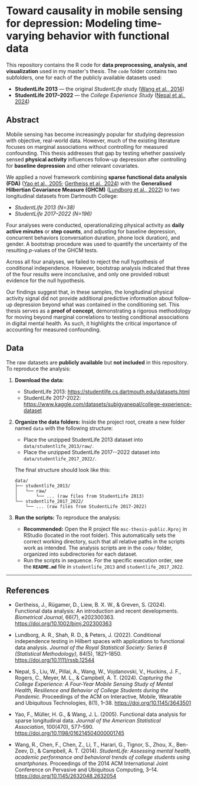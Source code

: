 # Toward causality in mobile sensing for depression: Modeling time-varying behavior with functional data


This repository contains the R code for **data preprocessing, analysis, and visualization** used in my master's thesis. The `code` folder contains two subfolders, one for each of the publicly available datasets used: 

- **StudentLife 2013** — the original *StudentLife* study ([Wang et al., 2014](#references))  
- **StudentLife 2017–2022** — the *College Experience Study* ([Nepal et al., 2024](#references))


## Abstract
Mobile sensing has become increasingly popular for studying depression with objective, real-world data. However, much of the existing literature focuses on marginal associations without controlling for measured confounding. This thesis addresses that gap by testing whether passively sensed **physical activity** influences follow-up depression after controlling for **baseline depression** and other relevant covariates.

We applied a novel framework combining **sparse functional data analysis (FDA)** ([Yao et al., 2005](#references); [Gertheiss et al., 2024](#references)) with the **Generalised Hilbertian Covariance Measure (GHCM)** ([Lundborg et al., 2022](#references)) to two longitudinal datasets from Dartmouth College:  
- *StudentLife 2013 (N=38)*
- *StudentLife 2017–2022 (N=196)*

Four analyses were conducted, operationalizing physical activity as **daily active minutes** or **step counts**, and adjusting for baseline depression, concurrent behaviors (conversation duration, phone lock duration), and gender. A bootstrap procedure was used to quantify the uncertainty of the resulting $p$-values of the GHCM tests.

Across all four analyses, we failed to reject the null hypothesis of conditional independence. However, bootstrap analysis indicated that three of the four results were inconclusive, and only one provided robust evidence for the null hypothesis.

Our findings suggest that, in these samples, the longitudinal physical activity signal did not provide additional predictive information about follow-up depression beyond what was contained in the conditioning set. This thesis serves as a **proof of concept**, demonstrating a rigorous methodology for moving beyond marginal correlations to testing conditional associations in digital mental health. As such, it highlights the critical importance of accounting for measured confounding.


## Data 
The raw datasets are **publicly available** but **not included** in this repository. To reproduce the analysis:


1.  **Download the data:**
    * StudentLife 2013: https://studentlife.cs.dartmouth.edu/datasets.html
    * StudentLife 2017-2022: https://www.kaggle.com/datasets/subigyanepal/college-experience-dataset
  
  
2.  **Organize the data folders:** Inside the project root, create a new folder named `data` with the following structure:
    * Place the unzipped StudentLife 2013 dataset into `data/studentlife_2013/raw/`.
    * Place the unzipped StudentLife 2017--2022 dataset into `data/studentlife_2017_2022/`.
    
    The final structure should look like this:

    ```
    data/
    ├── studentlife_2013/
    │   └── raw/
    │       └── ... (raw files from StudentLife 2013)
    └── studentlife_2017_2022/
        └── ... (raw files from StudentLife 2017-2022)
    ```

3. **Run the scripts:** To reproduce the analysis:  
   * **Recommended:** Open the R project file `msc-thesis-public.Rproj` in RStudio (located in the root folder). This automatically sets the correct working directory, such that all relative paths in the scripts work as intended. The analysis scripts are in the `code/` folder, organized into subdirectories for each dataset.  
   * Run the scripts in sequence. For the specific execution order, see the **`README.md`** file in `studentlife_2013` and `studentlife_2017_2022`.

---


## References

- Gertheiss, J., Rügamer, D., Liew, B. X. W., & Greven, S. (2024). Functional data analysis: An introduction and recent developments. *Biometrical Journal*, 66(7), e202300363. https://doi.org/10.1002/bimj.202300363  

- Lundborg, A. R., Shah, R. D., & Peters, J. (2022). Conditional independence testing in Hilbert spaces with applications to functional data analysis. *Journal of the Royal Statistical Society: Series B (Statistical Methodology)*, 84(5), 1821–1850. https://doi.org/10.1111/rssb.12544

- Nepal, S., Liu, W., Pillai, A., Wang, W., Vojdanovski, V., Huckins, J. F., Rogers, C., Meyer, M. L., & Campbell, A. T. (2024). *Capturing the College Experience: A Four-Year Mobile Sensing Study of Mental Health, Resilience and Behavior of College Students during the Pandemic.* Proceedings of the ACM on Interactive, Mobile, Wearable and Ubiquitous Technologies, 8(1), 1–38. https://doi.org/10.1145/3643501  

- Yao, F., Müller, H. G., & Wang, J. L. (2005). Functional data analysis for sparse longitudinal data. *Journal of the American Statistical Association*, 100(470), 577–590. https://doi.org/10.1198/016214504000001745  

- Wang, R., Chen, F., Chen, Z., Li, T., Harari, G., Tignor, S., Zhou, X., Ben-Zeev, D., & Campbell, A. T. (2014). *StudentLife: Assessing mental health, academic performance and behavioral trends of college students using smartphones.* Proceedings of the 2014 ACM International Joint Conference on Pervasive and Ubiquitous Computing, 3–14. https://doi.org/10.1145/2632048.2632054  


